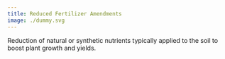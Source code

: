 ```yaml
---
title: Reduced Fertilizer Amendments
image: ./dummy.svg
---
```


Reduction of natural or synthetic nutrients typically applied to the soil to boost plant growth and yields.

